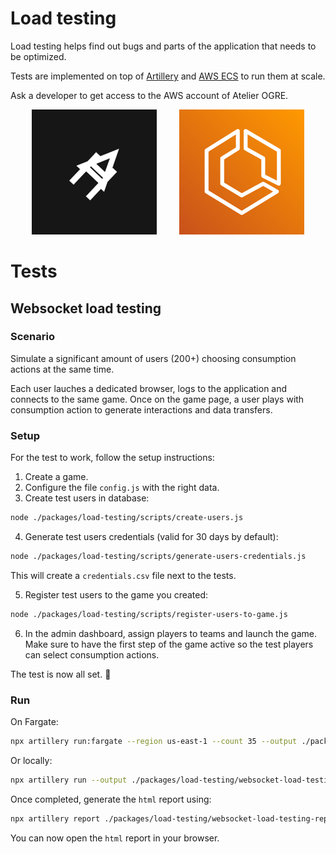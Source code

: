 # Load testing

Load testing helps find out bugs and parts of the application that needs to be optimized.

Tests are implemented on top of [Artillery](https://www.artillery.io/docs) and [AWS ECS](https://us-east-1.console.aws.amazon.com/ecs/v2/clusters?region=us-east-1) to run them at scale.

Ask a developer to get access to the AWS account of Atelier OGRE.

<p align="center">
  <img alt="Artillery" src="./docs/artillery.png">
&nbsp; &nbsp; &nbsp; &nbsp;
  <img alt="AWS ECS" src="./docs/aws-ecs.png">
</p>

# Tests

## Websocket load testing

### Scenario

Simulate a significant amount of users (200+) choosing consumption actions at the same time.

Each user lauches a dedicated browser, logs to the application and connects to the same game. Once on the game page, a user plays with consumption action to generate interactions and data transfers.

### Setup

For the test to work, follow the setup instructions:

1. Create a game.
1. Configure the file `config.js` with the right data.
1. Create test users in database:

```bash
node ./packages/load-testing/scripts/create-users.js
```

4. Generate test users credentials (valid for 30 days by default):

```bash
node ./packages/load-testing/scripts/generate-users-credentials.js
```

This will create a `credentials.csv` file next to the tests.

5. Register test users to the game you created:

```bash
node ./packages/load-testing/scripts/register-users-to-game.js
```

6. In the admin dashboard, assign players to teams and launch the game. Make sure to have the first step of the game active so the test players can select consumption actions.

The test is now all set. 🚀

### Run

On Fargate:

```bash
npx artillery run:fargate --region us-east-1 --count 35 --output ./packages/load-testing/websocket-load-testing-report.json ./packages/load-testing/websocket-load-testing.yml
```

Or locally:

```bash
npx artillery run --output ./packages/load-testing/websocket-load-testing-report.json ./packages/load-testing/websocket-load-testing.yml
```

Once completed, generate the `html` report using:

```bash
npx artillery report ./packages/load-testing/websocket-load-testing-report.json
```

You can now open the `html` report in your browser.
